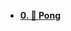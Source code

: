 - [**0. 🏓 Pong**](0-Pong/ "🏓 Pong")
<!-- - [**1. 🐤 Flappy Bird**](1-Flappy-Bird/ "🐤 Flappy Bird")
- [**2. 🧱 Breakout**](2-Breakout/ "🧱 Breakout")
- [**3. 🧩 Match 3**](3-Match-3/ "🧩 Match 3")
- [**4. 🏃🏽‍♂️ Mario**](4-Mario/ "🏃🏽‍♂️ Mario")
- [**5. ⚔️ Zelda**](5-Zelda/ "⚔️ Zelda")
- [**6. 🐦 Angry Birds**](6-Angry-Birds/ "🐦 Angry Birds")
- [**7. ⚡ Pokemon**](7-Pokemon/ "⚡ Pokemon") -->

